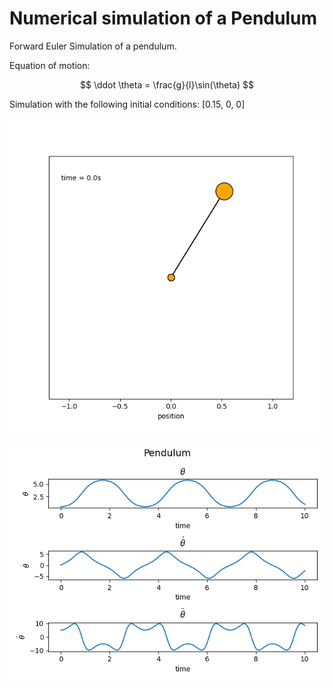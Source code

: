 # Numerical simulation of a Pendulum

Forward Euler Simulation of a pendulum. 

Equation of motion:

$$
\ddot \theta = \frac{g}{l}\sin(\theta)
$$

Simulation with the following initial conditions: [0.15, 0, 0]
<p align="center">
    <img src="gifs/pendulum.gif"/>
</p>

<p align="center">
    <img src="gifs/pendulum_plot.png"/>
</p>
